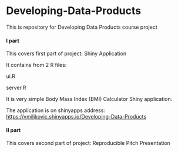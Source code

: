 # Developing-Data-Products

This is repository for Developing Data Products course project

#### I part
This covers first part of project: Shiny Application

It contains from 2 R files:

ui.R

server.R

It is very simple Body Mass Index (BMI) Calculator Shiny application.

The application is on shinyapps address: https://vmiljkovic.shinyapps.io/Developing-Data-Products

#### II part
This covers second part of project: Reproducible Pitch Presentation

